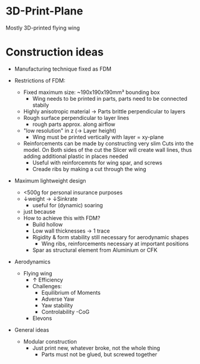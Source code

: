 # 3D-Print-Plane
Mostly 3D-printed flying wing

# Construction ideas
- Manufacturing technique fixed as FDM
- Restrictions of FDM:
    - Fixed maximum size: ~190x190x190mm³ bounding box
        - Wing needs to be printed in parts, parts need to be connected stabily
    - Highly anisotropic material -> Parts brittle perpendicular to layers
    - Rough surface perpendicular to layer lines
        - rough parts approx. along airflow
    - "low resolution" in z (-> Layer height)
        - Wing must be printed vertically with layer = xy-plane
    - Reinforcements can be made by constructing very slim Cuts into the model. On Both sides of the cut the Slicer will create wall lines, thus adding additional plastic in places needed
        - Useful with reinforcemnts for wing spar, and screws
        - Creade ribs by making a cut through the wing
    
- Maximum lightweight design
    - <500g for personal insurance purposes
    - ↓weight -> ↓Sinkrate
        - useful for (dynamic) soaring
    - just because
    - How to achieve this with FDM?
        - Build hollow
        - Low wall thicknesses -> 1 trace
        - Rigidity & form stability still necessary for aerodynamic shapes
            - Wing ribs, reinforcements necessary at important positions
        - Spar as structural element from Aluminium or CFK
        
    
- Aerodynamics
    - Flying wing
        - ↑ Efficiency
        - Challenges:
            - Equilibrium of Moments
            - Adverse Yaw
            - Yaw stability
            - Controlability
            -CoG
        - Elevons
        
- General ideas
    - Modular construction 
        - Just print new, whatever broke, not the whole thing 
            - Parts must not be glued, but screwed together
            
